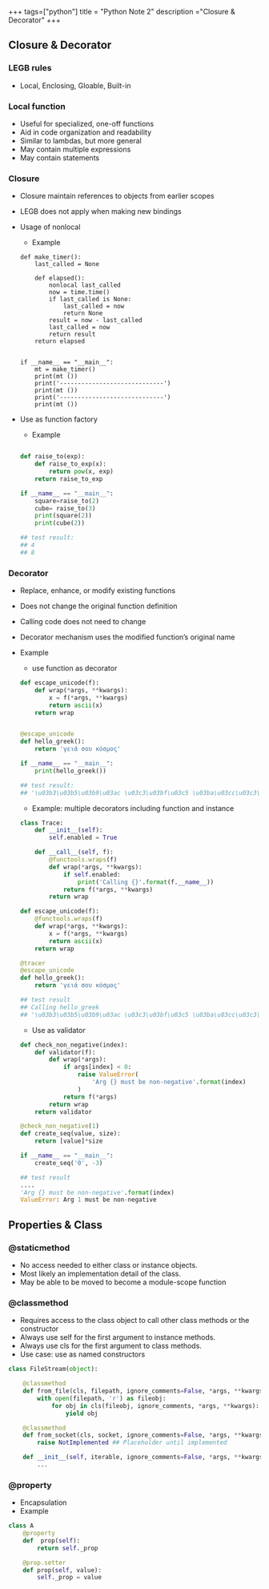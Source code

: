 +++
tags=["python"]
title = "Python Note 2"
description ="Closure & Decorator"
+++

## Closure & Decorator

### LEGB rules 
* Local, Enclosing, Gloable, Built-in


### Local function

* Useful for specialized, one-off functions
* Aid in code organization and readability
* Similar to lambdas, but more general
* May contain multiple expressions
* May contain statements

### Closure 
* Closure maintain references to objects from earlier scopes
* LEGB does not apply when making new bindings
* Usage of nonlocal
    * Example

    ```
    def make_timer():
        last_called = None

        def elapsed():
            nonlocal last_called
            now = time.time()
            if last_called is None:
                last_called = now
                return None
            result = now - last_called
            last_called = now
            return result
        return elapsed


    if __name__ == "__main__":
        mt = make_timer()
        print(mt ())
        print('-----------------------------')
        print(mt ())
        print('-----------------------------')
        print(mt ())
    ```    

* Use as function factory
    * Example
    
    ```python

    def raise_to(exp):
        def raise_to_exp(x):
            return pow(x, exp)
        return raise_to_exp

    if __name__ == "__main__":
        square=raise_to(2)
        cube= raise_to(3)
        print(square(2))
        print(cube(2))

    ## test result:
    ## 4
    ## 8

    ```

### Decorator

* Replace, enhance, or modify existing functions
* Does not change the original function definition
* Calling code does not need to change
* Decorator mechanism uses the modified function’s original name
* Example

    * use function as decorator

    ```python
    def escape_unicode(f):
        def wrap(*args, **kwargs):
            x = f(*args, **kwargs)
            return ascii(x)
        return wrap


    @escape_unicode
    def hello_greek():
        return 'γειά σου κόσμος'    

    if __name__ == "__main__":
        print(hello_greek())

    ## test result:
    ## '\u03b3\u03b5\u03b9\u03ac \u03c3\u03bf\u03c5 \u03ba\u03cc\u03c3\u03bc\u03bf\u03c2'
    ```

    * Example: multiple decorators including function and instance

    ```python
    class Trace:
        def __init__(self):
            self.enabled = True

        def __call__(self, f):
            @functools.wraps(f)
            def wrap(*args, **kwargs):
                if self.enabled:
                    print('Calling {}'.format(f.__name__))
                return f(*args, **kwargs)
            return wrap

    def escape_unicode(f):
        @functools.wraps(f)
        def wrap(*args, **kwargs):
            x = f(*args, **kwargs)
            return ascii(x)
        return wrap

    @tracer
    @escape_unicode
    def hello_greek():
        return 'γειά σου κόσμος'    

    ## test result
    ## Calling hello_greek
    ## '\u03b3\u03b5\u03b9\u03ac \u03c3\u03bf\u03c5 \u03ba\u03cc\u03c3\u03bc\u03bf\u03c2'

    ```

    * Use as validator

    ```python
    def check_non_negative(index):
        def validator(f):
            def wrap(*args):
                if args[index] < 0:
                    raise ValueError(
                        'Arg {} must be non-negative'.format(index)
                    )
                return f(*args)
            return wrap
        return validator

    @check_non_negative(1)
    def create_seq(value, size):
        return [value]*size  

    if __name__ == "__main__":
        create_seq('0', -3)

    ## test result
    ....
    'Arg {} must be non-negative'.format(index)
    ValueError: Arg 1 must be non-negative
    ```

## Properties & Class

### @staticmethod

* No access needed to either class or instance objects.
* Most likely an implementation detail of the class.
* May be able to be moved to become a module-scope function

### @classmethod

* Requires access to the class object to call other class methods or the constructor
* Always use self for the first argument to instance methods.
* Always use cls for the first argument to class methods.
* Use case: use as named constructors 

```python
class FileStream(object):

    @classmethod
    def from_file(cls, filepath, ignore_comments=False, *args, **kwargs):   
        with open(filepath, 'r') as fileobj:
            for obj in cls(fileobj, ignore_comments, *args, **kwargs):
                yield obj

    @classmethod
    def from_socket(cls, socket, ignore_comments=False, *args, **kwargs):
        raise NotImplemented ## Placeholder until implemented

    def __init__(self, iterable, ignore_comments=False, *args, **kwargs):
        ...
```

### @property

* Encapsulation
* Example
```python
class A
    @property
    def  prop(self):
        return self._prop

    @prop.setter
    def prop(self, value):
        self._prop = value
```
